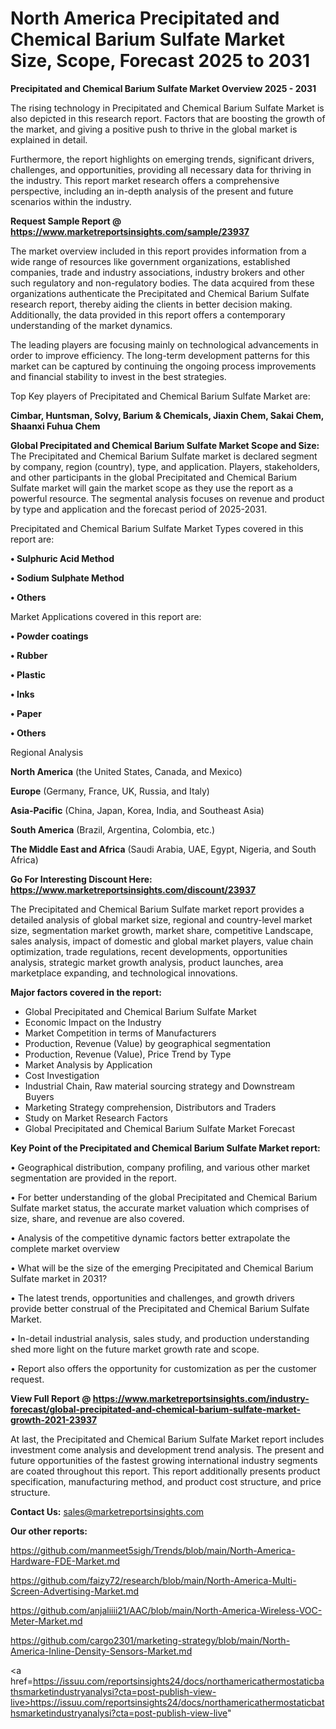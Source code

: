 # North America Precipitated and Chemical Barium Sulfate Market Size, Scope, Forecast 2025 to 2031

<Strong> Precipitated and Chemical Barium Sulfate Market Overview 2025 - 2031</strong>

The rising technology in Precipitated and Chemical Barium Sulfate Market is also depicted in this research report. Factors that are boosting the growth of the market, and giving a positive push to thrive in the global market is explained in detail.

Furthermore, the report highlights on emerging trends, significant drivers, challenges, and opportunities, providing all necessary data for thriving in the industry. This report market research offers a comprehensive perspective, including an in-depth analysis of the present and future scenarios within the industry.

<strong>Request Sample Report @ <a href=https://www.marketreportsinsights.com/sample/23937>https://www.marketreportsinsights.com/sample/23937</a></strong>

The market overview included in this report provides information from a wide range of resources like government organizations, established companies, trade and industry associations, industry brokers and other such regulatory and non-regulatory bodies. The data acquired from these organizations authenticate the Precipitated and Chemical Barium Sulfate research report, thereby aiding the clients in better decision making. Additionally, the data provided in this report offers a contemporary understanding of the market dynamics.

The leading players are focusing mainly on technological advancements in order to improve efficiency. The long-term development patterns for this market can be captured by continuing the ongoing process improvements and financial stability to invest in the best strategies.

Top Key players of Precipitated and Chemical Barium Sulfate Market are:

<strong>Cimbar, Huntsman, Solvy, Barium & Chemicals, Jiaxin Chem, Sakai Chem, Shaanxi Fuhua Chem</strong>

<strong><b>Global Precipitated and Chemical Barium Sulfate Market Scope and Size:</b></strong>
The Precipitated and Chemical Barium Sulfate market is declared segment by company, region (country), type, and application. Players, stakeholders, and other participants in the global Precipitated and Chemical Barium Sulfate market will gain the market scope as they use the report as a powerful resource. The segmental analysis focuses on revenue and product by type and application and the forecast period of 2025-2031.

Precipitated and Chemical Barium Sulfate Market Types covered in this report are:

<strong>• Sulphuric Acid Method

• Sodium Sulphate Method

• Others</strong>

Market Applications covered in this report are:

<strong>• Powder coatings

• Rubber

• Plastic

• Inks

• Paper

• Others</strong> 

Regional Analysis

<strong>North America</strong> (the United States, Canada, and Mexico)

<strong>Europe</strong> (Germany, France, UK, Russia, and Italy)

<strong>Asia-Pacific</strong> (China, Japan, Korea, India, and Southeast Asia)

<strong>South America</strong> (Brazil, Argentina, Colombia, etc.)

<strong>The Middle East and Africa</strong> (Saudi Arabia, UAE, Egypt, Nigeria, and South Africa)

<strong>Go For Interesting Discount Here: <a href=https://www.marketreportsinsights.com/discount/23937>https://www.marketreportsinsights.com/discount/23937</a></strong>

The Precipitated and Chemical Barium Sulfate market report provides a detailed analysis of global market size, regional and country-level market size, segmentation market growth, market share, competitive Landscape, sales analysis, impact of domestic and global market players, value chain optimization, trade regulations, recent developments, opportunities analysis, strategic market growth analysis, product launches, area marketplace expanding, and technological innovations.

<strong><b>Major factors covered in the report:</b></strong>
<ul>
  <li>Global Precipitated and Chemical Barium Sulfate Market </li>
  <li>Economic Impact on the Industry</li>
  <li>Market Competition in terms of Manufacturers</li>
  <li>Production, Revenue (Value) by geographical segmentation</li>
  <li>Production, Revenue (Value), Price Trend by Type</li>
  <li>Market Analysis by Application</li>
  <li>Cost Investigation</li>
  <li>Industrial Chain, Raw material sourcing strategy and Downstream Buyers</li>
  <li>Marketing Strategy comprehension, Distributors and Traders</li>
  <li>Study on Market Research Factors</li>
  <li>Global Precipitated and Chemical Barium Sulfate Market Forecast</li>
</ul>

<strong><b>Key Point of the Precipitated and Chemical Barium Sulfate Market report:</b></strong>

• Geographical distribution, company profiling, and various other market segmentation are provided in the report.

• For better understanding of the global Precipitated and Chemical Barium Sulfate market status, the accurate market valuation which comprises of size, share, and revenue are also covered.

• Analysis of the competitive dynamic factors better extrapolate the complete market overview

• What will be the size of the emerging Precipitated and Chemical Barium Sulfate market in 2031?

• The latest trends, opportunities and challenges, and growth drivers provide better construal of the Precipitated and Chemical Barium Sulfate Market.

• In-detail industrial analysis, sales study, and production understanding shed more light on the future market growth rate and scope.

• Report also offers the opportunity for customization as per the customer request.

<strong><b>View Full Report @ <a href=https://www.marketreportsinsights.com/industry-forecast/global-precipitated-and-chemical-barium-sulfate-market-growth-2021-23937>https://www.marketreportsinsights.com/industry-forecast/global-precipitated-and-chemical-barium-sulfate-market-growth-2021-23937</a></b></strong>


At last, the Precipitated and Chemical Barium Sulfate Market report includes investment come analysis and development trend analysis. The present and future opportunities of the fastest growing international industry segments are coated throughout this report. This report additionally presents product specification, manufacturing method, and product cost structure, and price structure.

<strong>Contact Us:</strong>
sales@marketreportsinsights.com

<strong>Our other reports:</strong>

<a href=https://github.com/manmeet5sigh/Trends/blob/main/North-America-Hardware-FDE-Market.md>https://github.com/manmeet5sigh/Trends/blob/main/North-America-Hardware-FDE-Market.md</a>

<a href=https://github.com/faizy72/research/blob/main/North-America-Multi-Screen-Advertising-Market.md>https://github.com/faizy72/research/blob/main/North-America-Multi-Screen-Advertising-Market.md</a>

<a href=https://github.com/anjaliiii21/AAC/blob/main/North-America-Wireless-VOC-Meter-Market.md>https://github.com/anjaliiii21/AAC/blob/main/North-America-Wireless-VOC-Meter-Market.md</a>

<a href=https://github.com/cargo2301/marketing-strategy/blob/main/North-America-Inline-Density-Sensors-Market.md>https://github.com/cargo2301/marketing-strategy/blob/main/North-America-Inline-Density-Sensors-Market.md</a>

<a href=https://issuu.com/reportsinsights24/docs/northamericathermostaticbathsmarketindustryanalysi?cta=post-publish-view-live>https://issuu.com/reportsinsights24/docs/northamericathermostaticbathsmarketindustryanalysi?cta=post-publish-view-live</a>"
